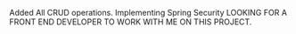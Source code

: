 Added All CRUD operations.
Implementing Spring Security
LOOKING FOR A FRONT END DEVELOPER TO WORK WITH ME ON THIS PROJECT.
